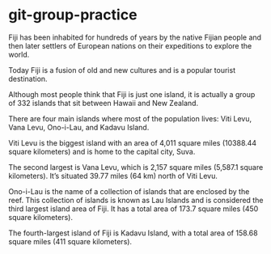 # git-group-practice

Fiji has been inhabited for hundreds of years by the native Fijian people and then later settlers of European nations on their expeditions to explore the world.

Today Fiji is a fusion of old and new cultures and is a popular tourist destination.

Although most people think that Fiji is just one island, it is actually a group of 332 islands that sit between Hawaii and New Zealand.

There are four main islands where most of the population lives: Viti Levu, Vana Levu, Ono-i-Lau, and Kadavu Island.

Viti Levu is the biggest island with an area of 4,011 square miles (10388.44 square kilometers) and is home to the capital city, Suva.

The second largest is Vana Levu, which is 2,157 square miles (5,587.1 square kilometers). It’s situated 39.77 miles (64 km) north of Viti Levu.

Ono-i-Lau is the name of a collection of islands that are enclosed by the reef. This collection of islands is known as Lau Islands and is considered the third largest island area of Fiji. It has a total area of 173.7 square miles (450 square kilometers).

The fourth-largest island of Fiji is Kadavu Island, with a total area of 158.68 square miles (411 square kilometers).